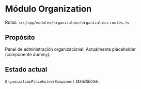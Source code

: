 # Módulo Organization

Rutas: `src/app/modules/organization/organization.routes.ts`

## Propósito
Panel de administración organizacional. Actualmente placeholder (componente dummy).

## Estado actual
`OrganizationPlaceholderComponent` standalone.
